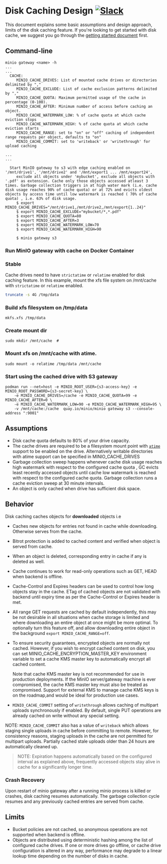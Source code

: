 # Disk Caching Design [![Slack](https://slack.min.io/slack?type=svg)](https://slack.min.io)

This document explains some basic assumptions and design approach, limits of the disk caching feature. If you're looking to get started with disk cache, we suggest you go through the [getting started document](https://github.com/minio/minio/blob/master/docs/disk-caching/README.md) first.

## Command-line

```
minio gateway <name> -h
...
...
  CACHE:
     MINIO_CACHE_DRIVES: List of mounted cache drives or directories delimited by ","
     MINIO_CACHE_EXCLUDE: List of cache exclusion patterns delimited by ","
     MINIO_CACHE_QUOTA: Maximum permitted usage of the cache in percentage (0-100).
     MINIO_CACHE_AFTER: Minimum number of access before caching an object.
     MINIO_CACHE_WATERMARK_LOW: % of cache quota at which cache eviction stops
     MINIO_CACHE_WATERMARK_HIGH: % of cache quota at which cache eviction starts
     MINIO_CACHE_RANGE: set to "on" or "off" caching of independent range requests per object, defaults to "on"
     MINIO_CACHE_COMMIT: set to 'writeback' or 'writethrough' for upload caching

...
...

  Start MinIO gateway to s3 with edge caching enabled on '/mnt/drive1', '/mnt/drive2' and '/mnt/export1 ... /mnt/export24',
     exclude all objects under 'mybucket', exclude all objects with '.pdf' as extension. Cache only those objects accessed atleast 3 times. Garbage collection triggers in at high water mark (i.e. cache disk usage reaches 90% of cache quota) or at 72% and evicts oldest objects by access time until low watermark is reached ( 70% of cache quota) , i.e. 63% of disk usage.
     $ export MINIO_CACHE_DRIVES="/mnt/drive1,/mnt/drive2,/mnt/export{1..24}"
     $ export MINIO_CACHE_EXCLUDE="mybucket/*,*.pdf"
     $ export MINIO_CACHE_QUOTA=80
     $ export MINIO_CACHE_AFTER=3
     $ export MINIO_CACHE_WATERMARK_LOW=70
     $ export MINIO_CACHE_WATERMARK_HIGH=90

     $ minio gateway s3
```

### Run MinIO gateway with cache on Docker Container
### Stable
Cache drives need to have `strictatime` or `relatime` enabled for disk caching feature. In this example, mount the xfs file system on /mnt/cache with `strictatime` or `relatime` enabled.

```sh
truncate -s 4G /tmp/data
```

### Build xfs filesystem on /tmp/data
```
mkfs.xfs /tmp/data
```

### Create mount dir
```
sudo mkdir /mnt/cache  #
```

### Mount xfs on /mnt/cache with atime.
```
sudo mount -o relatime /tmp/data /mnt/cache
```

### Start using the cached drive with S3 gateway
```
podman run --net=host -e MINIO_ROOT_USER={s3-access-key} -e MINIO_ROOT_PASSWORD={s3-secret-key} \
    -e MINIO_CACHE_DRIVES=/cache -e MINIO_CACHE_QUOTA=99 -e MINIO_CACHE_AFTER=0 \
    -e MINIO_CACHE_WATERMARK_LOW=90 -e MINIO_CACHE_WATERMARK_HIGH=95 \
    -v /mnt/cache:/cache  quay.io/minio/minio gateway s3 --console-address ":9001"
```

## Assumptions

- Disk cache quota defaults to 80% of your drive capacity.
- The cache drives are required to be a filesystem mount point with [`atime`](http://kerolasa.github.io/filetimes.html) support to be enabled on the drive. Alternatively writable directories with atime support can be specified in MINIO_CACHE_DRIVES
- Garbage collection sweep happens whenever cache disk usage reaches high watermark with respect to the configured cache quota , GC evicts least recently accessed objects until cache low watermark is reached with respect to the configured cache quota. Garbage collection runs a cache eviction sweep at 30 minute intervals.
- An object is only cached when drive has sufficient disk space.

## Behavior

Disk caching caches objects for **downloaded** objects i.e

- Caches new objects for entries not found in cache while downloading. Otherwise serves from the cache.
- Bitrot protection is added to cached content and verified when object is served from cache.
- When an object is deleted, corresponding entry in cache if any is deleted as well.
- Cache continues to work for read-only operations such as GET, HEAD when backend is offline.
- Cache-Control and Expires headers can be used to control how long objects stay in the cache. ETag of cached objects are not validated with backend until expiry time as per the Cache-Control or Expires header is met.
- All range GET requests are cached by default independently, this may be not desirable in all situations when cache storage is limited and where downloading an entire object at once might be more optimal. To optionally turn this feature off, and allow downloading entire object in the background `export MINIO_CACHE_RANGE=off`.
- To ensure security guarantees, encrypted objects are normally not cached. However, if you wish to encrypt cached content on disk, you can set MINIO_CACHE_ENCRYPTION_MASTER_KEY environment variable to set a cache KMS
master key to automatically encrypt all cached content.

  Note that cache KMS master key is not recommended for use in production deployments. If the MinIO server/gateway machine is ever compromised, the cache KMS master key must also be treated as compromised.
  Support for external KMS to manage cache KMS keys is on the roadmap,and would be ideal for production use cases.

- `MINIO_CACHE_COMMIT` setting of `writethrough` allows caching of multipart uploads synchronously if enabled. By default, single PUT operations are already cached on write without any special setting.

NOTE: `MINIO_CACHE_COMMIT` also has a value of `writeback` which allows staging single uploads in cache before committing to remote. However, for consistency reasons, staging uploads in the cache are not permitted for multipart uploads. Partially cached stale uploads older than 24 hours are automatically cleaned up.

> NOTE: Expiration happens automatically based on the configured interval as explained above, frequently accessed objects stay alive in cache for a significantly longer time.

### Crash Recovery

Upon restart of minio gateway after a running minio process is killed or crashes, disk caching resumes automatically. The garbage collection cycle resumes and any previously cached entries are served from cache.

## Limits

- Bucket policies are not cached, so anonymous operations are not supported when backend is offline.
- Objects are distributed using deterministic hashing among the list of configured cache drives. If one or more drives go offline, or cache drive configuration is altered in any way, performance may degrade to a linear lookup time depending on the number of disks in cache.
